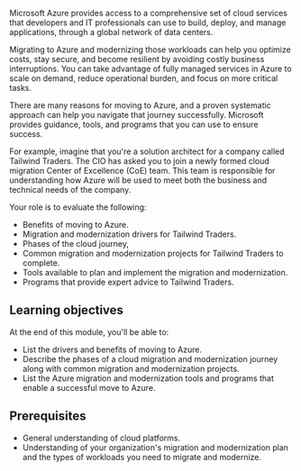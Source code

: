 Microsoft Azure provides access to a comprehensive set of cloud services that developers and IT professionals can use to build, deploy, and manage applications, through a global network of data centers. 

Migrating to Azure and modernizing those workloads can help you optimize costs, stay secure, and become resilient by avoiding costly business interruptions. You can take advantage of fully managed services in Azure to scale on demand, reduce operational burden, and focus on more critical tasks.

There are many reasons for moving to Azure, and a proven systematic approach can help you navigate that journey successfully. Microsoft provides guidance, tools, and programs that you can use to ensure success.

For example, imagine that you're a solution architect for a company called Tailwind Traders. The CIO has asked you to join a newly formed cloud migration Center of Excellence (CoE) team. This team is responsible for understanding how Azure will be used to meet both the business and technical needs of the company.

Your role is to evaluate the following:

- Benefits of moving to Azure.
- Migration and modernization drivers for Tailwind Traders.
- Phases of the cloud journey,
- Common migration and modernization projects for Tailwind Traders to complete.
- Tools available to plan and implement the migration and modernization.
- Programs that provide expert advice to Tailwind Traders.

## Learning objectives

At the end of this module, you'll be able to:

- List the drivers and benefits of moving to Azure.
- Describe the phases of a cloud migration and modernization journey along with common migration and modernization projects.
- List the Azure migration and modernization tools and programs that enable a successful move to Azure.

## Prerequisites

- General understanding of cloud platforms.
- Understanding of your organization's migration and modernization plan and the types of workloads you need to migrate and modernize.
